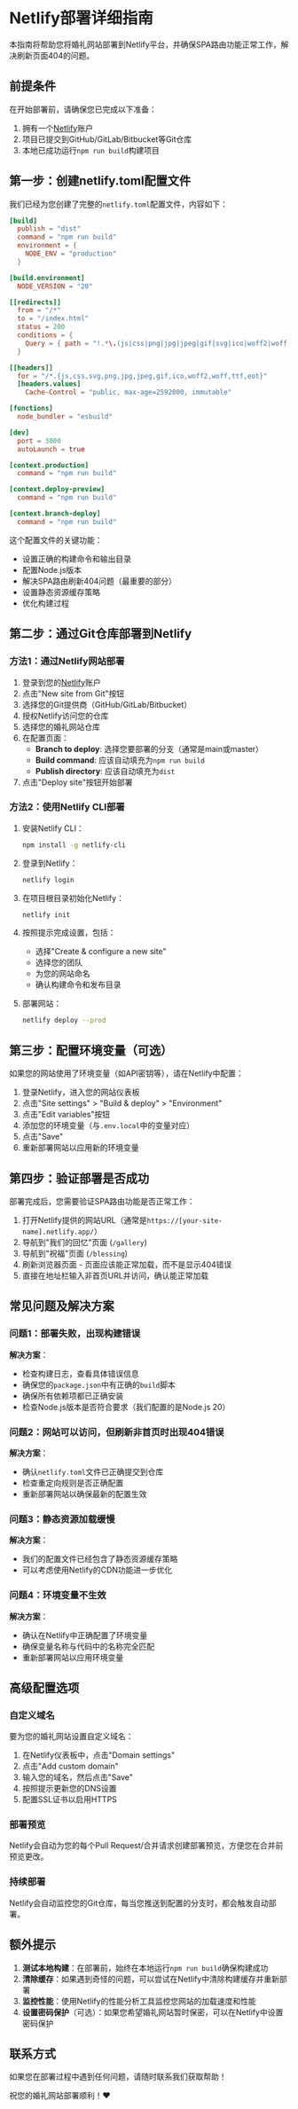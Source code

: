 # Netlify部署详细指南

本指南将帮助您将婚礼网站部署到Netlify平台，并确保SPA路由功能正常工作，解决刷新页面404的问题。

## 前提条件

在开始部署前，请确保您已完成以下准备：

1. 拥有一个[Netlify](https://www.netlify.com/)账户
2. 项目已提交到GitHub/GitLab/Bitbucket等Git仓库
3. 本地已成功运行`npm run build`构建项目

## 第一步：创建netlify.toml配置文件

我们已经为您创建了完整的`netlify.toml`配置文件，内容如下：

```toml
[build]
  publish = "dist"
  command = "npm run build"
  environment = {
    NODE_ENV = "production"
  }

[build.environment]
  NODE_VERSION = "20"

[[redirects]]
  from = "/*"
  to = "/index.html"
  status = 200
  conditions = {
    Query = { path = "!.*\.(js|css|png|jpg|jpeg|gif|svg|ico|woff2|woff|ttf|eot)$" }
  }

[[headers]]
  for = "/*.{js,css,svg,png,jpg,jpeg,gif,ico,woff2,woff,ttf,eot}"
  [headers.values]
    Cache-Control = "public, max-age=2592000, immutable"

[functions]
  node_bundler = "esbuild"

[dev]
  port = 3000
  autoLaunch = true

[context.production]
  command = "npm run build"

[context.deploy-preview]
  command = "npm run build"

[context.branch-deploy]
  command = "npm run build"
```

这个配置文件的关键功能：
- 设置正确的构建命令和输出目录
- 配置Node.js版本
- 解决SPA路由刷新404问题（最重要的部分）
- 设置静态资源缓存策略
- 优化构建过程

## 第二步：通过Git仓库部署到Netlify

### 方法1：通过Netlify网站部署

1. 登录到您的[Netlify](https://app.netlify.com/)账户
2. 点击"New site from Git"按钮
3. 选择您的Git提供商（GitHub/GitLab/Bitbucket）
4. 授权Netlify访问您的仓库
5. 选择您的婚礼网站仓库
6. 在配置页面：
   - **Branch to deploy**: 选择您要部署的分支（通常是main或master）
   - **Build command**: 应该自动填充为`npm run build`
   - **Publish directory**: 应该自动填充为`dist`
7. 点击"Deploy site"按钮开始部署

### 方法2：使用Netlify CLI部署

1. 安装Netlify CLI：
   ```bash
   npm install -g netlify-cli
   ```

2. 登录到Netlify：
   ```bash
   netlify login
   ```

3. 在项目根目录初始化Netlify：
   ```bash
   netlify init
   ```

4. 按照提示完成设置，包括：
   - 选择"Create & configure a new site"
   - 选择您的团队
   - 为您的网站命名
   - 确认构建命令和发布目录

5. 部署网站：
   ```bash
   netlify deploy --prod
   ```

## 第三步：配置环境变量（可选）

如果您的网站使用了环境变量（如API密钥等），请在Netlify中配置：

1. 登录Netlify，进入您的网站仪表板
2. 点击"Site settings" > "Build & deploy" > "Environment"
3. 点击"Edit variables"按钮
4. 添加您的环境变量（与`.env.local`中的变量对应）
5. 点击"Save"
6. 重新部署网站以应用新的环境变量

## 第四步：验证部署是否成功

部署完成后，您需要验证SPA路由功能是否正常工作：

1. 打开Netlify提供的网站URL（通常是`https://[your-site-name].netlify.app/`）
2. 导航到"我们的回忆"页面 (`/gallery`)
3. 导航到"祝福"页面 (`/blessing`)
4. 刷新浏览器页面 - 页面应该能正常加载，而不是显示404错误
5. 直接在地址栏输入非首页URL并访问，确认能正常加载

## 常见问题及解决方案

### 问题1：部署失败，出现构建错误

**解决方案**：
- 检查构建日志，查看具体错误信息
- 确保您的`package.json`中有正确的`build`脚本
- 确保所有依赖项都已正确安装
- 检查Node.js版本是否符合要求（我们配置的是Node.js 20）

### 问题2：网站可以访问，但刷新非首页时出现404错误

**解决方案**：
- 确认`netlify.toml`文件已正确提交到仓库
- 检查重定向规则是否正确配置
- 重新部署网站以确保最新的配置生效

### 问题3：静态资源加载缓慢

**解决方案**：
- 我们的配置文件已经包含了静态资源缓存策略
- 可以考虑使用Netlify的CDN功能进一步优化

### 问题4：环境变量不生效

**解决方案**：
- 确认在Netlify中正确配置了环境变量
- 确保变量名称与代码中的名称完全匹配
- 重新部署网站以应用环境变量

## 高级配置选项

### 自定义域名

要为您的婚礼网站设置自定义域名：

1. 在Netlify仪表板中，点击"Domain settings"
2. 点击"Add custom domain"
3. 输入您的域名，然后点击"Save"
4. 按照提示更新您的DNS设置
5. 配置SSL证书以启用HTTPS

### 部署预览

Netlify会自动为您的每个Pull Request/合并请求创建部署预览，方便您在合并前预览更改。

### 持续部署

Netlify会自动监控您的Git仓库，每当您推送到配置的分支时，都会触发自动部署。

## 额外提示

1. **测试本地构建**：在部署前，始终在本地运行`npm run build`确保构建成功
2. **清除缓存**：如果遇到奇怪的问题，可以尝试在Netlify中清除构建缓存并重新部署
3. **监控性能**：使用Netlify的性能分析工具监控您网站的加载速度和性能
4. **设置密码保护**（可选）：如果您希望婚礼网站暂时保密，可以在Netlify中设置密码保护

## 联系方式

如果您在部署过程中遇到任何问题，请随时联系我们获取帮助！

祝您的婚礼网站部署顺利！❤️